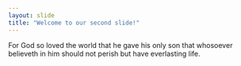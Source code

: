 ```yaml
---
layout: slide
title: "Welcome to our second slide!"
---
```

For God so loved the world that he gave his only son that whosoever believeth in him 
should not perish but have everlasting life.

